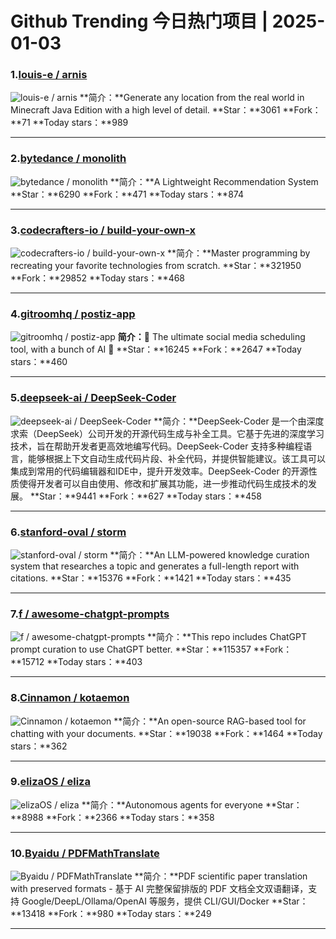 # Github Trending 今日热门项目 | 2025-01-03
### 1.[louis-e / arnis](https://github.com/louis-e/arnis)

![louis-e / arnis](https://repository-images.githubusercontent.com/535010087/eb4bef9b-429b-424f-a274-2b61e121b743)
**简介：**Generate any location from the real world in Minecraft Java Edition with a high level of detail.
**Star：**3061
**Fork：**71
**Today stars：**989

---

### 2.[bytedance / monolith](https://github.com/bytedance/monolith)

![bytedance / monolith](https://opengraph.githubassets.com/1839605c96c1eca5855c3eb62faabaf8717cf956324c50dd6dfce86b4d14d57a/bytedance/monolith)
**简介：**A Lightweight Recommendation System
**Star：**6290
**Fork：**471
**Today stars：**874

---

### 3.[codecrafters-io / build-your-own-x](https://github.com/codecrafters-io/build-your-own-x)

![codecrafters-io / build-your-own-x](https://opengraph.githubassets.com/b1b74ce4dec4fc0edd9f171595ff946979b7d8c563be59bd10eec54392310aed/codecrafters-io/build-your-own-x)
**简介：**Master programming by recreating your favorite technologies from scratch.
**Star：**321950
**Fork：**29852
**Today stars：**468

---

### 4.[gitroomhq / postiz-app](https://github.com/gitroomhq/postiz-app)

![gitroomhq / postiz-app](https://repository-images.githubusercontent.com/664013991/8b16b484-683a-4ed9-a132-6d070704cc12)
**简介：**📨 The ultimate social media scheduling tool, with a bunch of AI 🤖
**Star：**16245
**Fork：**2647
**Today stars：**460

---

### 5.[deepseek-ai / DeepSeek-Coder](https://github.com/deepseek-ai/DeepSeek-Coder)

![deepseek-ai / DeepSeek-Coder](https://opengraph.githubassets.com/097baf972b398c7da603c2ce3b84be81e28a13374293a6e4112c59ee3a7d9a9e/deepseek-ai/DeepSeek-Coder)
**简介：**DeepSeek-Coder 是一个由深度求索（DeepSeek）公司开发的开源代码生成与补全工具。它基于先进的深度学习技术，旨在帮助开发者更高效地编写代码。DeepSeek-Coder 支持多种编程语言，能够根据上下文自动生成代码片段、补全代码，并提供智能建议。该工具可以集成到常用的代码编辑器和IDE中，提升开发效率。DeepSeek-Coder 的开源性质使得开发者可以自由使用、修改和扩展其功能，进一步推动代码生成技术的发展。
**Star：**9441
**Fork：**627
**Today stars：**458

---

### 6.[stanford-oval / storm](https://github.com/stanford-oval/storm)

![stanford-oval / storm](https://repository-images.githubusercontent.com/776854298/2ff7b3f6-ed96-4dab-858e-be473611fdf3)
**简介：**An LLM-powered knowledge curation system that researches a topic and generates a full-length report with citations.
**Star：**15376
**Fork：**1421
**Today stars：**435

---

### 7.[f / awesome-chatgpt-prompts](https://github.com/f/awesome-chatgpt-prompts)

![f / awesome-chatgpt-prompts](https://opengraph.githubassets.com/be42159f5d4dde8bff8578499a80c2332ec449c765ccea2b86ebf3d275665a53/f/awesome-chatgpt-prompts)
**简介：**This repo includes ChatGPT prompt curation to use ChatGPT better.
**Star：**115357
**Fork：**15712
**Today stars：**403

---

### 8.[Cinnamon / kotaemon](https://github.com/Cinnamon/kotaemon)

![Cinnamon / kotaemon](https://opengraph.githubassets.com/ff8598f02d471c5ea664dd466f51917f3a5f5c812c5bbb7c96e435096c30890c/Cinnamon/kotaemon)
**简介：**An open-source RAG-based tool for chatting with your documents.
**Star：**19038
**Fork：**1464
**Today stars：**362

---

### 9.[elizaOS / eliza](https://github.com/elizaOS/eliza)

![elizaOS / eliza](https://repository-images.githubusercontent.com/826170402/117e591c-58d6-4740-a218-1c9e6ccac2e0)
**简介：**Autonomous agents for everyone
**Star：**8988
**Fork：**2366
**Today stars：**358

---

### 10.[Byaidu / PDFMathTranslate](https://github.com/Byaidu/PDFMathTranslate)

![Byaidu / PDFMathTranslate](https://repository-images.githubusercontent.com/853189791/963df51a-2bb2-4982-9c22-7f26dfc0aae4)
**简介：**PDF scientific paper translation with preserved formats - 基于 AI 完整保留排版的 PDF 文档全文双语翻译，支持 Google/DeepL/Ollama/OpenAI 等服务，提供 CLI/GUI/Docker
**Star：**13418
**Fork：**980
**Today stars：**249

---

